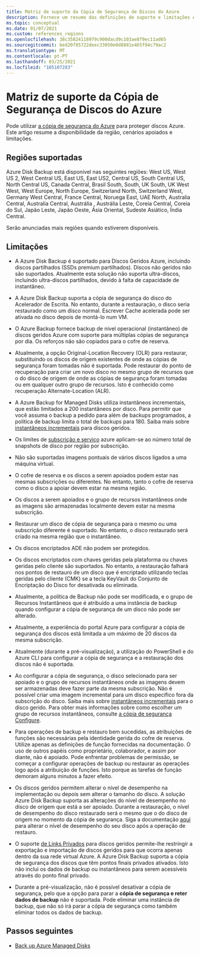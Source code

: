 ```yaml
---
title: Matriz de suporte da Cópia de Segurança de Discos do Azure
description: Fornece um resumo das definições de suporte e limitações Azure Disk Backup.
ms.topic: conceptual
ms.date: 01/07/2021
ms.custom: references_regions
ms.openlocfilehash: 38c35824118979c900dacd9c103ae8f9ec11ad65
ms.sourcegitcommit: bed20f85722deec33050e0d8881e465f94c79ac2
ms.translationtype: MT
ms.contentlocale: pt-PT
ms.lasthandoff: 03/25/2021
ms.locfileid: "105107283"
---
```

# <a name="azure-disk-backup-support-matrix"></a>Matriz de suporte da Cópia de Segurança de Discos do Azure

Pode utilizar [a cópia de segurança do Azure](./backup-overview.md) para proteger discos Azure. Este artigo resume a disponibilidade da região, cenários apoiados e limitações.

## <a name="supported-regions"></a>Regiões suportadas

Azure Disk Backup está disponível nas seguintes regiões: West US, West US 2, West Central US, East US, East US2, Central US, South Central US, North Central US, Canada Central, Brasil South, South, UK South, UK West West, West Europe, North Europe, Switzerland North, Switzerland West, Germany West Central, France Central, Noruega East, UAE North, Australia Central, Australia Central, Austrália , Austrália Leste, Coreia Central, Coreia do Sul, Japão Leste, Japão Oeste, Ásia Oriental, Sudeste Asiático, Índia Central. 

Serão anunciadas mais regiões quando estiverem disponíveis.

## <a name="limitations"></a>Limitações

- A Azure Disk Backup é suportado para Discos Geridos Azure, incluindo discos partilhados (SSDs premium partilhados). Discos não geridos não são suportados. Atualmente esta solução não suporta ultra-discos, incluindo ultra-discos partilhados, devido à falta de capacidade de instantâneo.

- A Azure Disk Backup suporta a cópia de segurança do disco do Acelerador de Escrita. No entanto, durante a restauração, o disco seria restaurado como um disco normal. Escrever Cache acelerada pode ser ativada no disco depois de montá-lo num VM.

- O Azure Backup fornece backup de nível operacional (instantâneo) de discos geridos Azure com suporte para múltiplas cópias de segurança por dia. Os reforços não são copiados para o cofre de reserva.

- Atualmente, a opção Original-Location Recovery (OLR) para restaurar, substituindo os discos de origem existentes de onde as cópias de segurança foram tomadas não é suportada. Pode restaurar do ponto de recuperação para criar um novo disco no mesmo grupo de recursos que o do disco de origem de onde as cópias de segurança foram tomadas ou em qualquer outro grupo de recursos. Isto é conhecido como recuperação Alternate-Location (ALR).

- A Azure Backup for Managed Disks utiliza instantâneos incrementais, que estão limitados a 200 instantâneos por disco. Para permitir que você assuma o backup a pedido para além de backups programados, a política de backup limita o total de backups para 180. Saiba mais sobre [instantâneos incrementais](../virtual-machines/disks-incremental-snapshots.md#restrictions) para discos geridos.

- Os limites de [subscrição e serviço](../azure-resource-manager/management/azure-subscription-service-limits.md#virtual-machine-disk-limits) azure aplicam-se ao número total de snapshots de disco por região por subscrição.

- Não são suportadas imagens pontuais de vários discos ligados a uma máquina virtual.

- O cofre de reserva e os discos a serem apoiados podem estar nas mesmas subscrições ou diferentes. No entanto, tanto o cofre de reserva como o disco a apoiar devem estar na mesma região.

- Os discos a serem apoiados e o grupo de recursos instantâneos onde as imagens são armazenadas localmente devem estar na mesma subscrição.

- Restaurar um disco de cópia de segurança para o mesmo ou uma subscrição diferente é suportado. No entanto, o disco restaurado será criado na mesma região que o instantâneo.

- Os discos encriptados ADE não podem ser protegidos.

- Os discos encriptados com chaves geridas pela plataforma ou chaves geridas pelo cliente são suportados. No entanto, a restauração falhará nos pontos de restauro de um disco que é encriptado utilizando teclas geridas pelo cliente (CMK) se a tecla KeyVault do Conjunto de Encriptação do Disco for desativada ou eliminada.

- Atualmente, a política de Backup não pode ser modificada, e o grupo de Recursos Instantâneos que é atribuído a uma instância de backup quando configurar a cópia de segurança de um disco não pode ser alterado.

- Atualmente, a experiência do portal Azure para configurar a cópia de segurança dos discos está limitada a um máximo de 20 discos da mesma subscrição.

- Atualmente (durante a pré-visualização), a utilização do PowerShell e do Azure CLI para configurar a cópia de segurança e a restauração dos discos não é suportada.

- Ao configurar a cópia de segurança, o disco selecionado para ser apoiado e o grupo de recursos instantâneos onde as imagens devem ser armazenadas deve fazer parte da mesma subscrição. Não é possível criar uma imagem incremental para um disco específico fora da subscrição do disco. Saiba mais sobre [instantâneos incrementais](../virtual-machines/disks-incremental-snapshots.md#restrictions) para o disco gerido. Para obter mais informações sobre como escolher um grupo de recursos instantâneos, consulte  [a cópia de segurança Configure](backup-managed-disks.md#configure-backup).

- Para operações de backup e restauro bem sucedidas, as atribuições de funções são necessárias pela identidade gerida do cofre de reserva. Utilize apenas as definições de função fornecidas na documentação. O uso de outros papéis como proprietário, colaborador, e assim por diante, não é apoiado. Pode enfrentar problemas de permissão, se começar a configurar operações de backup ou restaurar as operações logo após a atribuição de funções. Isto porque as tarefas de função demoram alguns minutos a fazer efeito.

- Os discos geridos permitem alterar o nível de desempenho na implementação ou depois sem alterar o tamanho do disco. A solução Azure Disk Backup suporta as alterações do nível de desempenho no disco de origem que está a ser apoiado. Durante a restauração, o nível de desempenho do disco restaurado será o mesmo que o do disco de origem no momento da cópia de segurança. Siga a documentação [aqui](../virtual-machines/disks-performance-tiers-portal.md) para alterar o nível de desempenho do seu disco após a operação de restauro.

- O suporte [de Links Privados](../virtual-machines/disks-enable-private-links-for-import-export-portal.md) para discos geridos permite-lhe restringir a exportação e importação de discos geridos para que ocorra apenas dentro da sua rede virtual Azure. A Azure Disk Backup suporta a cópia de segurança dos discos que têm pontos finais privados ativados. Isto não inclui os dados de backup ou instantâneos para serem acessíveis através do ponto final privado.

- Durante a pré-visualização, não é possível desativar a cópia de segurança, pelo que a opção para parar a **cópia de segurança e reter dados de backup** não é suportada. Pode eliminar uma instância de backup, que não só irá parar a cópia de segurança como também eliminar todos os dados de backup.

## <a name="next-steps"></a>Passos seguintes

- [Back up Azure Managed Disks](backup-managed-disks.md)